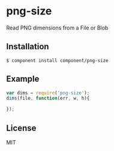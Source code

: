 
# png-size

  Read PNG dimensions from a File or Blob

## Installation

    $ component install component/png-size

## Example

```js
var dims = require('png-size');
dims(file, function(err, w, h){

});
```

## License

  MIT
